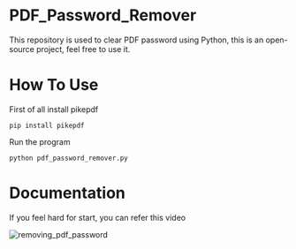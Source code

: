 # PDF_Password_Remover
This repository is used to clear PDF password using Python, this is an open-source project, feel free to use it.

# How To Use

First of all install pikepdf 

```pip install pikepdf```

Run the program

```python pdf_password_remover.py```

# Documentation

If you feel hard for start, you can refer this video

![removing_pdf_password](https://user-images.githubusercontent.com/71202864/141675430-9b6606fa-a54b-484e-a848-f33f44ceca67.gif)
